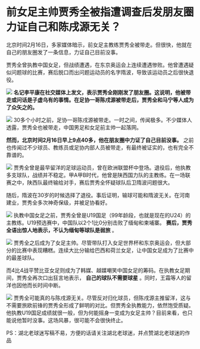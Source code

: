 # 前女足主帅贾秀全被指遭调查后发朋友圈 力证自己和陈戌源无关？

北京时间2月16日，多家媒体暗示，前女足主教练贾秀全被带走。但很快，他就在自己的朋友圈发了一条信息，力证自己目前没事。

贾秀全曾执教中国女足，但战绩遭遇，在东京奥运会上连续遭遇惨败。他曾遭遇疑似问题球的比赛，赛后脱口而出问题运动员的名字隋波，导致该运动员之后很快退役。

![](https://inews.gtimg.com/news_bt/OoukPn6nWlOUPrbCMO32VdnEn_BfEtIoGcni41UkiVUiYAA/1000)
**名记李平康在社交媒体上发文，表示贾秀全刚刚发了朋友圈。这说明，他被带走或问话是子虚乌有的事情。在足协一哥陈戌源被带走后，贾秀全和马宁等人成为了众矢之的。**

![](https://inews.gtimg.com/news_bt/OMDEc8Sdx480aCeM0F0ya8oWDKnoJI8tqLtCdEp-LUingAA/1000)
30多个小时之前，足协一哥陈戌源被带走。一时之间，传闻极多。不少媒体人透露，贾秀全也被带走，中国男足和女足前主帅一起落网。

**然而，北京时间2月16日早上9点40多，他在朋友圈中力证了自己目前没事。**
之前也传闻过不少球员、教练员或足协内部人员被带走，有最终被证实的，也有完全不靠谱的。

![](https://inews.gtimg.com/news_bt/OJLisQefcH4mi1nPQ6vuE_YB53L5AjqbPbDe_ofZcPkFsAA/1000)
贾秀全曾是最早留洋的足球运动员，曾在欧洲联盟杯中登场。退役后，他执教多支球队，战绩并不稳定。甲A甲B时代，他曾是陕西国力队的主教练。在一场联赛之中，陕西队最终输给对手，赛后贾秀全怀疑球队后卫隋波问题很大。

随后，隋波在30岁的时候选择了退役。事后证明，输球可能和隋波无关。在河南建业，贾秀全多次神奇保级，并被足协看好。

![](https://inews.gtimg.com/news_bt/Ozj1E3nvj60qaVncOVXsoN1JzzBUkgmLYcCLn0CkoJ8AkAA/1000)
执教中国女足之前，贾秀全曾是U19国足（99年龄段，也就是现在的U24）的主教练。U19预选赛中，中国队以2个1比0分别击败了缅甸和柬埔寨。
**赛后，贾秀全语出惊人地表示，不认为缅甸等球队是弱旅** 。

![](https://inews.gtimg.com/news_bt/O9R569uQGC4BgZt9pN_evmci2x91yl6sXey9Ru4Nu0POEAA/1000)
贾秀全之后成为了女足主帅。尽管带队打入女足世界杯和东京奥运会，但大部分的比赛中表现糟糕。连续大比分输给巴西和荷兰女足，让中国女足成为了比赛中的最差球队。

而4比4战平赞比亚女足则成为了韩媒、越媒嘲笑中国女足的筹码。在执教女足期间，贾秀全再次口出狂言地表示， **自己的球队不需要球星**
。同时，王霜等人的留洋也因他而长时间中断。

![](https://inews.gtimg.com/news_bt/OuVZyEfpjGeBXLb-K51BxFNQ2lO6hiUXqNTGK68c5yX6MAA/1000)
贾秀全可能真的与陈戌源无关。尽管反对归化球员，但陈戌源主推留洋，这与不需要旅欧前锋的贾秀全形成了鲜明的对比。但贾秀全执教能力，依然饱受质疑。他执教U19国足成绩就很一般，但为何能摇身一变成为女足主帅？目前来看，也只能说他暂时没事。这场风暴，很可能不会很快终止。

PS：湖北老球迷写稿不易，方便的话请关注湖北老球迷，并点赞湖北老球迷的作品

